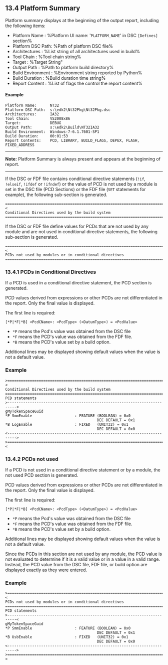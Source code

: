 <!--- @file
  13.4 Platform Summary

  Copyright (c) 2008-2017, Intel Corporation. All rights reserved.<BR>

  Redistribution and use in source (original document form) and 'compiled'
  forms (converted to PDF, epub, HTML and other formats) with or without
  modification, are permitted provided that the following conditions are met:

  1) Redistributions of source code (original document form) must retain the
     above copyright notice, this list of conditions and the following
     disclaimer as the first lines of this file unmodified.

  2) Redistributions in compiled form (transformed to other DTDs, converted to
     PDF, epub, HTML and other formats) must reproduce the above copyright
     notice, this list of conditions and the following disclaimer in the
     documentation and/or other materials provided with the distribution.

  THIS DOCUMENTATION IS PROVIDED BY TIANOCORE PROJECT "AS IS" AND ANY EXPRESS OR
  IMPLIED WARRANTIES, INCLUDING, BUT NOT LIMITED TO, THE IMPLIED WARRANTIES OF
  MERCHANTABILITY AND FITNESS FOR A PARTICULAR PURPOSE ARE DISCLAIMED. IN NO
  EVENT SHALL TIANOCORE PROJECT  BE LIABLE FOR ANY DIRECT, INDIRECT, INCIDENTAL,
  SPECIAL, EXEMPLARY, OR CONSEQUENTIAL DAMAGES (INCLUDING, BUT NOT LIMITED TO,
  PROCUREMENT OF SUBSTITUTE GOODS OR SERVICES; LOSS OF USE, DATA, OR PROFITS;
  OR BUSINESS INTERRUPTION) HOWEVER CAUSED AND ON ANY THEORY OF LIABILITY,
  WHETHER IN CONTRACT, STRICT LIABILITY, OR TORT (INCLUDING NEGLIGENCE OR
  OTHERWISE) ARISING IN ANY WAY OUT OF THE USE OF THIS DOCUMENTATION, EVEN IF
  ADVISED OF THE POSSIBILITY OF SUCH DAMAGE.

-->

## 13.4 Platform Summary

Platform summary displays at the beginning of the output report, including the
following items:

* Platform Name : %Platform UI name: '`PLATFORM_NAME`' in DSC `[Defines]`
  section%
* Platform DSC Path: %Path of platform DSC file%
* Architectures : %List string of all architectures used in build%
* Tool Chain : %Tool chain string%
* Target : %Target String"
* Output Path : %Path to platform build directory%
* Build Environment : %Environment string reported by Python%
* Build Duration : %Build duration time string%
* Report Content : %List of flags the control the report content%

#### Example

```
Platform Name:      NT32
Platform DSC Path:  s:\edk2\Nt32Pkg\Nt32Pkg.dsc
Architectures:      IA32
Tool Chain:         VS2008x86
Target:             DEBUG
Output Path:        s:\edk2\Build\NT32IA32
Build Environment:  Windows-7-6.1.7601-SP1
Build Duration:     00:01:53
Report Contents:    PCD, LIBRARY, BUILD_FLAGS, DEPEX, FLASH, FIXED_ADDRESS
```

**********
**Note:** Platform Summary is always present and appears at the beginning of
report.
**********

If the DSC or FDF file contains conditional directive statements (`!if`,
`!elseif`, `!ifdef` or `!ifndef`) or the value of PCD is not used by a module is
set in the DSC file (PCD Sections) or the FDF file (`SET` statements for
example), the following sub-section is generated.

```
==========================================================================<
Conditional Directives used by the build system
============================================================================
```

If the DSC or FDF file define values for PCDs that are not used by any module
and are not used in conditional directive statements, the following sub-section
is generated.

```
==========================================================================<
PCDs not used by modules or in conditional directives
============================================================================
```

### 13.4.1 PCDs in Conditional Directives

If a PCD is used in a conditional directive statement, the PCD section is
generated.

PCD values derived from expressions or other PCDs are not differentiated in the
report. Only the final value is displayed.

The first line is required:

`[*P|*F|*B] <PcdCName>: <PcdType> (<DatumType>) = <PcdValue>`

* `*P` means the Pcd's value was obtained from the DSC file
* `*F` means the PCD's value was obtained from the FDF file.
* `*B` means the PCD's value set by a build option.

Additional lines may be displayed showing default values when the value is not a
default value.

### Example

```
>==========================================================================<
Conditional Directives used by the build system
============================================================================
PCD statements
>--------------------------------------------------------------------------<
gMyTokenSpaceGuid
*P SmmEnable                   : FEATURE (BOOLEAN) = 0x0
                                         DEC DEFAULT = 0x1
*B LogEnable                   : FIXED   (UNIT32) = 0x1
                                         DEC DEFAULT = 0x0
<-------------------------------------------------------------------------->
>==========================================================================<
```

### 13.4.2 PCDs not used

If a PCD is not used in a conditional directive statement or by a module, the
not used PCD section is generated.

PCD values derived from expressions or other PCDs are not differentiated in the
report. Only the final value is displayed.

The first line is required:

`[*P|*F|*B] <PcdCName>: <PcdType> (<DatumType>) = <PcdValue>`

* `*P` means the Pcd's value was obtained from the DSC file
* `*F` means the PCD's value was obtained from the FDF file.
* `*B` means the PCD's value set by a build option.

Additional lines may be displayed showing default values when the value is not a
default value.

Since the PCDs in this section are not used by any module, the PCD value is not
evaluated to determine if it is a valid value or in a value in a valid range.
Instead, the PCD value from the DSC file, FDF file, or build option are
displayed exactly as they were entered.

### Example

```
>==========================================================================<
PCDs not used by modules or in conditional directives
============================================================================
PCD statements
>--------------------------------------------------------------------------<
gMyTokenSpaceGuid
*P SmmEnable                   : FEATURE (BOOLEAN) = 0x0
                                         DEC DEFAULT = 0x1
*B UsbEnable                   : FIXED   (UNIT32) = 0x1
                                         DEC DEFAULT = 0x0
<-------------------------------------------------------------------------->
>==========================================================================<
```
